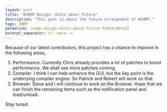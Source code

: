 ```yaml
---
layout: post
title: "#SNMP Design: Hints about Future"
description: "This post is about the future arrangement of #SNMP."
tags: SNMP
permalink: /snmp-design-hints-about-future-f945dc90fa12
excerpt_separator: <!--more-->
---
```

Because of our latest contributors, this project has a chance to improve in the following areas,

1. Performance. Currently Chris already provides a lot of patches to boost performance. We shall see more patches coming.
1. Compiler. I think I can help enhance the GUI, but the key point is the underlying compiler engine. So Patrick and Robert will work on that.
1. Browser. Steve and I will continue to work on the Browser. Hope that we can finish the remaining items such as the notification panel and load/unload.

Stay tuned.
<!--more-->